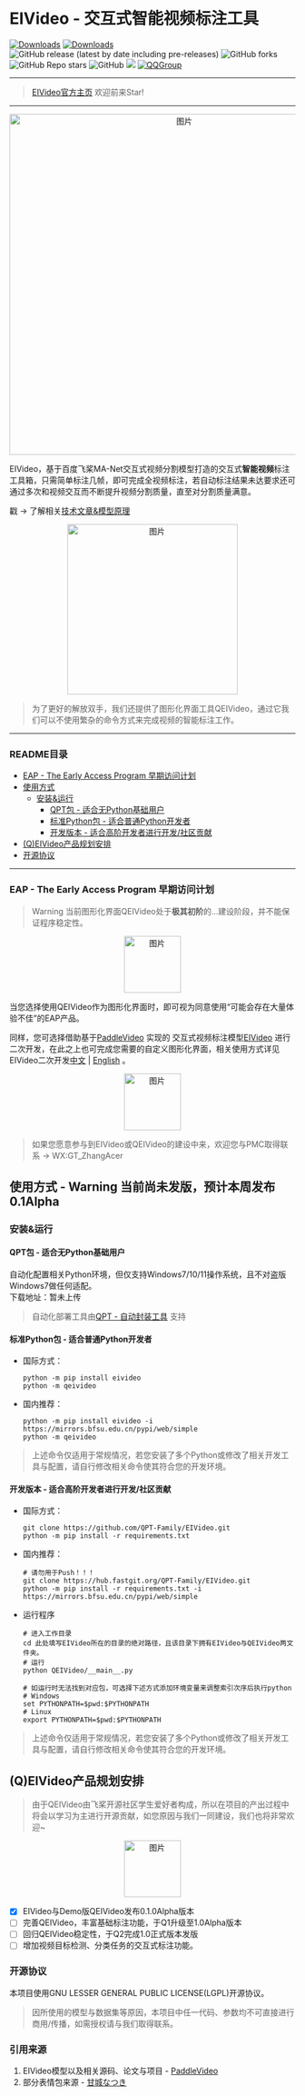 # EIVideo - 交互式智能视频标注工具

[![Downloads](https://static.pepy.tech/personalized-badge/eivideo?period=total&units=international_system&left_color=grey&right_color=orange&left_text=EIVideo%20User)](https://pepy.tech/project/eivideo)
[![Downloads](https://static.pepy.tech/personalized-badge/qeivideo?period=total&units=international_system&left_color=grey&right_color=orange&left_text=QEIVideo%20User)](https://pepy.tech/project/qeivideo)
![GitHub release (latest by date including pre-releases)](https://img.shields.io/github/v/release/QPT-Family/EIVideo?include_prereleases)
![GitHub forks](https://img.shields.io/github/forks/QPT-Family/EIVideo)
![GitHub Repo stars](https://img.shields.io/github/stars/QPT-Family/EIVideo)
![GitHub](https://img.shields.io/github/license/QPT-Family/EIVideo)
![](https://img.shields.io/badge/OS-Linux|MAC|Win7+-9cf)
[![QQGroup](https://img.shields.io/badge/QQ群-441226485-9cf?logo=tencent-qq&logoColor=000&logoWidth=15)](https://jq.qq.com/?_wv=1027&k=Z6G9YmzQ)

---

> [EIVideo官方主页](https://github.com/QPT-Family/EIVideo) 欢迎前来Star!

---


<div align="center">
<img width="600" alt="图片" src="https://user-images.githubusercontent.com/46156734/148925774-a04b641c-6a71-43ed-a7c0-d4b66e8d6e8a.png">
</div>
  
EIVideo，基于百度飞桨MA-Net交互式视频分割模型打造的交互式**智能视频**标注工具箱，只需简单标注几帧，即可完成全视频标注，若自动标注结果未达要求还可通过多次和视频交互而不断提升视频分割质量，直至对分割质量满意。  

戳 -> 了解相关[技术文章&模型原理](等待微信公众号)

<div align="center">
<img width="300" alt="图片" src="https://cdn.jsdelivr.net/gh/QPT-Family/EIVideo/resources/QEIVideo.gif">
</div>

> 为了更好的解放双手，我们还提供了图形化界面工具QEIVideo，通过它我们可以不使用繁杂的命令方式来完成视频的智能标注工作。

---

### README目录

- [EAP - The Early Access Program 早期访问计划](#eap---the-early-access-program-早期访问计划)
- [使用方式](#使用方式)
  - [安装&运行](#安装运行)
    - [QPT包 - 适合无Python基础用户](#qpt包---适合无python基础用户)
    - [标准Python包 - 适合普通Python开发者](#标准python包---适合普通python开发者)
    - [开发版本 - 适合高阶开发者进行开发/社区贡献](#开发版本---适合高阶开发者进行开发社区贡献)
- [(Q)EIVideo产品规划安排](#qeivideo产品规划安排)
- [开源协议](#开源协议)

---

### EAP - The Early Access Program 早期访问计划

> Warning 当前图形化界面QEIVideo处于**极其初阶**的...建设阶段，并不能保证程序稳定性。

<div align="center"> <img width="100" alt="图片" src="https://user-images.githubusercontent.com/46156734/148927601-791362c0-0286-4fb9-b9d1-c193f7485de1.png"> </div>

当您选择使用QEIVideo作为图形化界面时，即可视为同意使用“可能会存在大量体验不佳”的EAP产品。

同样，您可选择借助基于[PaddleVideo](https://github.com/PaddlePaddle/PaddleVideo) 实现的
交互式视频标注模型[EIVideo](https://github.com/QPT-Family/EIVideo/EIVideo) 进行二次开发，在此之上也可完成您需要的自定义图形化界面，相关使用方式详见EIVideo二次开发[中文](./EIVideo/docs/zh-CN/manet.md) | [English](./EIVideo/docs/en/manet.md) 。

<div align="center"> <img width="100" alt="图片" src="https://user-images.githubusercontent.com/46156734/148928046-b1490080-52f0-4a15-b7ff-11d54b135039.png"> </div>


> 如果您愿意参与到EIVideo或QEIVideo的建设中来，欢迎您与PMC取得联系 -> WX:GT_ZhangAcer  

## 使用方式 - Warning 当前尚未发版，预计本周发布0.1Alpha
### 安装&运行
#### QPT包 - 适合无Python基础用户
自动化配置相关Python环境，但仅支持Windows7/10/11操作系统，且不对盗版Windows7做任何适配。  
下载地址：暂未上传
> 自动化部署工具由[QPT - 自动封装工具](https://github.com/QPT-Family/QPT) 支持  

#### 标准Python包 - 适合普通Python开发者
* 国际方式：
  ```shell
  python -m pip install eivideo
  python -m qeivideo
  ```
* 国内推荐：
  ```shell
  python -m pip install eivideo -i https://mirrors.bfsu.edu.cn/pypi/web/simple
  python -m qeivideo
  ```
> 上述命令仅适用于常规情况，若您安装了多个Python或修改了相关开发工具与配置，请自行修改相关命令使其符合您的开发环境。

#### 开发版本 - 适合高阶开发者进行开发/社区贡献

* 国际方式：
  ```shell
  git clone https://github.com/QPT-Family/EIVideo.git
  python -m pip install -r requirements.txt
  ```
* 国内推荐：
  ```shell
  # 请勿用于Push！！！
  git clone https://hub.fastgit.org/QPT-Family/EIVideo.git
  python -m pip install -r requirements.txt -i https://mirrors.bfsu.edu.cn/pypi/web/simple
  ```
* 运行程序
  ```shell
  # 进入工作目录
  cd 此处填写EIVideo所在的目录的绝对路径，且该目录下拥有EIVideo与QEIVideo两文件夹。
  # 运行
  python QEIVideo/__main__.py
  
  # 如运行时无法找到对应包，可选择下述方式添加环境变量来调整索引次序后执行python
  # Windows
  set PYTHONPATH=$pwd:$PYTHONPATH
  # Linux
  export PYTHONPATH=$pwd:$PYTHONPATH
  ```

> 上述命令仅适用于常规情况，若您安装了多个Python或修改了相关开发工具与配置，请自行修改相关命令使其符合您的开发环境。

## (Q)EIVideo产品规划安排  
> 由于QEIVideo由飞桨开源社区学生爱好者构成，所以在项目的产出过程中将会以学习为主进行开源贡献，如您原因与我们一同建设，我们也将非常欢迎~
<div align="center"> <img width="100" alt="图片" src="https://user-images.githubusercontent.com/46156734/148928475-b5b340b7-241d-4ddc-8155-70d98c6384a9.png"> </div>

- [x] EIVideo与Demo版QEIVideo发布0.1.0Alpha版本
- [ ] 完善QEIVideo，丰富基础标注功能，于Q1升级至1.0Alpha版本
- [ ] 回归QEIVideo稳定性，于Q2完成1.0正式版本发版
- [ ] 增加视频目标检测、分类任务的交互式标注功能。

### 开源协议
本项目使用GNU LESSER GENERAL PUBLIC LICENSE(LGPL)开源协议。  
> 因所使用的模型与数据集等原因，本项目中任一代码、参数均不可直接进行商用/传播，如需授权请与我们取得联系。

### 引用来源
1. EIVideo模型以及相关源码、论文与项目 - [PaddleVideo](https://github.com/PaddlePaddle/PaddleVideo)
2. 部分表情包来源 - [甘城なつき](https://www.pixiv.net/users/3036679)

